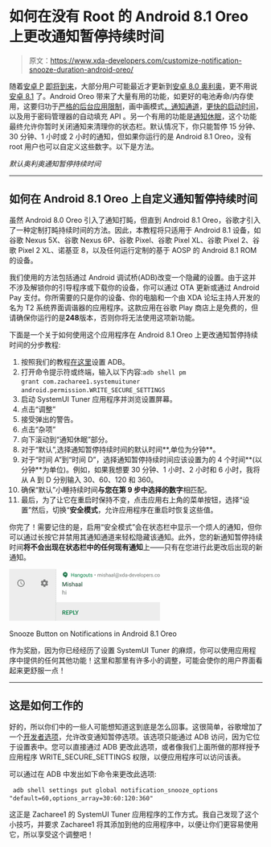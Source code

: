 # 如何在没有 Root 的 Android 8.1 Oreo 上更改通知暂停持续时间

> 原文：<https://www.xda-developers.com/customize-notification-snooze-duration-android-oreo/>

随着[安卓 P](https://www.xda-developers.com/tag/android-p/) [即将到来](https://twitter.com/mishaalrahman/status/958428092669874176)，大部分用户可能最近才更新到[安卓 8.0 奥利奥](https://www.xda-developers.com/tag/android-oreo/)，更不用说[安卓 8.1](https://www.xda-developers.com/nokia-8-android-oreo-update-2/) 了。Android Oreo 带来了大量有用的功能，如更好的电池寿命/内存使用，这要归功于[严格的后台应用限制](https://www.xda-developers.com/android-oreo-oem-background-app-limitations/)，画中画模式[，通知通道](https://www.xda-developers.com/notification-importance-controls-all-apps-android-oreo/)，[更快的启动时间](https://www.xda-developers.com/android-o-to-cut-reboot-time-in-half-significantly-improve-app-performance/)，以及用于密码管理器的自动填充 API 。另一个有用的功能是[通知休眠](https://www.xda-developers.com/android-8-0-oreo-google-released/)，这个功能最终允许你暂时关闭通知来清理你的状态栏。默认情况下，你只能暂停 15 分钟、30 分钟、1 小时或 2 小时的通知，但如果你运行的是 Android 8.1 Oreo，没有 root 用户也可以自定义这些数字。以下是方法。

*默认奥利奥通知暂停持续时间*

* * *

## 如何在 Android 8.1 Oreo 上自定义通知暂停持续时间

虽然 Android 8.0 Oreo 引入了通知打盹，但直到 Android 8.1 Oreo，谷歌才引入了一种定制打盹持续时间的方法。因此，本教程将只适用于 Android 8.1 设备，如谷歌 Nexus 5X、谷歌 Nexus 6P、谷歌 Pixel、谷歌 Pixel XL、谷歌 Pixel 2、谷歌 Pixel 2 XL、诺基亚 8，以及任何运行定制的基于 AOSP 的 Android 8.1 ROM 的设备。

我们使用的方法包括通过 Android 调试桥(ADB)改变一个隐藏的设置。由于这并不涉及解锁你的引导程序或下载你的设备，你可以通过 OTA 更新或通过 Android Pay 支付。你所需要的只是你的设备、你的电脑和一个由 XDA 论坛主持人开发的名为 T2 系统界面调谐器的应用程序。这款应用在谷歌 Play 商店上是免费的，但请确保你运行的是**248**版本，否则你将无法使用这项新功能。

下面是一个关于如何使用这个应用程序在 Android 8.1 Oreo 上更改通知暂停持续时间的分步教程:

1.  按照我们的教程[在这里](https://www.xda-developers.com/install-adb-windows-macos-linux/)设置 ADB。
2.  打开命令提示符或终端，输入以下内容:`adb shell pm grant com.zacharee1.systemuituner android.permission.WRITE_SECURE_SETTINGS`
3.  启动 SystemUI Tuner 应用程序并浏览设置屏幕。
4.  点击“调整”
5.  接受弹出的警告。
6.  点击“杂项”
7.  向下滚动到“通知休眠”部分。
8.  对于“默认”,选择通知暂停持续时间的默认时间**,单位为分钟**。
9.  对于“时间 A”到“时间 D”，选择通知暂停持续时间应该设置为的 4 个时间**(以分钟**为单位)。例如，如果我想要 30 分钟、1 小时、2 小时和 6 小时，我将从 A 到 D 分别输入 30、60、120 和 360。
10.  确保“默认”小睡持续时间**与您在第 9 步中选择的数字**相匹配。
11.  最后，为了让它在重启时保持不变，点击应用右上角的菜单按钮，选择“设置”然后，切换“**安全模式**，允许应用程序在重启时恢复这些值。

你完了！需要记住的是，启用“安全模式”会在状态栏中显示一个烦人的通知，但你可以通过长按它并禁用其通知通道来轻松隐藏该通知。此外，您的新通知暂停持续时间**将不会出现在状态栏中的任何现有通知**上——只有在您进行此更改后出现的新通知。

 <picture>![How to change the Notification Snooze Durations on Android 8.1 Oreo without Root](img/408e8b980e57d4b6bb684d92869c8573.png)</picture> 

Snooze Button on Notifications in Android 8.1 Oreo

作为奖励，因为你已经经历了设置 SystemUI Tuner 的麻烦，你可以使用应用程序中提供的任何其他功能！这里和那里有许多小的调整，可能会使你的用户界面看起来更舒服一点！

* * *

## 这是如何工作的

好的，所以你们中的一些人可能想知道这到底是怎么回事。这很简单，谷歌增加了一个[开发者选项](https://android.googlesource.com/platform/frameworks/base/+/master/core/java/android/provider/Settings.java#10975)，允许改变通知暂停选项。该选项只能通过 ADB 访问，因为它位于设置表中。您可以直接通过 ADB 更改此选项，或者像我们上面所做的那样授予应用程序 WRITE_SECURE_SETTINGS 权限，以便应用程序可以访问该表。

可以通过在 ADB 中发出如下命令来更改此选项:

```
 adb shell settings put global notification_snooze_options "default=60,options_array=30:60:120:360" 
```

这正是 Zacharee1 的 SystemUI Tuner 应用程序的工作方式。我自己发现了这个小技巧，并要求 Zacharee1 将其添加到他的应用程序中，以便让你们更容易使用它，所以享受这个调整吧！